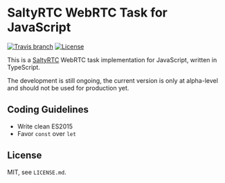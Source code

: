 # SaltyRTC WebRTC Task for JavaScript

[![Travis branch](https://img.shields.io/travis/saltyrtc/saltyrtc-task-webrtc-js/master.svg)](https://travis-ci.org/saltyrtc/saltyrtc-task-webrtc-js)
[![License](https://img.shields.io/badge/license-MIT-blue.svg)](https://github.com/saltyrtc/saltyrtc-task-webrtc-js)

This is a [SaltyRTC](https://github.com/saltyrtc/saltyrtc-meta) WebRTC task implementation
for JavaScript, written in TypeScript.

The development is still ongoing, the current version is only at alpha-level
and should not be used for production yet.

## Coding Guidelines

- Write clean ES2015
- Favor `const` over `let`

## License

MIT, see `LICENSE.md`.
